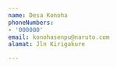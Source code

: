 ```yaml
---
name: Desa Konoha
phoneNumbers:
- '000000'
email: konohasenpu@naruto.com
alamat: Jln Kirigakure

---
```

